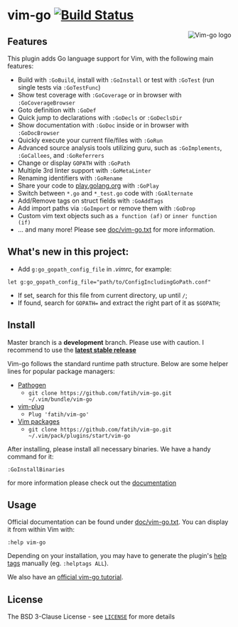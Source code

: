 # vim-go [![Build Status](http://img.shields.io/travis/fatih/vim-go.svg?style=flat-square)](https://travis-ci.org/fatih/vim-go)

<p align="center">
  <img style="float: right;" src="assets/vim-go.png" alt="Vim-go logo"/>
</p>

## Features

This plugin adds Go language support for Vim, with the following main features:

* Build with `:GoBuild`, install with `:GoInstall` or test
  with `:GoTest` (run single tests via `:GoTestFunc`)
* Show test coverage with `:GoCoverage` or in browser with `:GoCoverageBrowser` 
* Goto definition with `:GoDef`
* Quick jump to declarations with `:GoDecls` or `:GoDeclsDir`
* Show documentation with `:GoDoc` inside or in browser with `:GoDocBrowser`
* Quickly execute your current file/files with `:GoRun`
* Advanced source analysis tools utilizing guru, such as `:GoImplements`,
  `:GoCallees`, and `:GoReferrers`
* Change or display `GOPATH` with `:GoPath`
* Multiple 3rd linter support with `:GoMetaLinter`
* Renaming identifiers with `:GoRename`
* Share your code to [play.golang.org](http://play.golang.org) with `:GoPlay`
* Switch between `*.go` and `*_test.go` code with `:GoAlternate`
* Add/Remove tags on struct fields with `:GoAddTags`
* Add import paths via `:GoImport` or remove them with `:GoDrop`
* Custom vim text objects such as `a function (af)` or `inner function (if)`
* ... and many more! Please see [doc/vim-go.txt](doc/vim-go.txt) for more information.

## What's new in this project:
* Add `g:go_gopath_config_file` in *.vimrc*, for example:
```
let g:go_gopath_config_file="path/to/ConfigIncludingGoPath.conf"
```
* If set, search for this file from current directory, up until `/`;
* If found, search for `GOPATH=` and extract the right part of it as `$GOPATH`;

## Install

Master branch is a **development** branch. Please use with caution.
I recommend to use the [**latest stable release**](https://github.com/fatih/vim-go/releases/latest)

Vim-go follows the standard runtime path structure. Below are some helper lines
for popular package managers:

*  [Pathogen](https://github.com/tpope/vim-pathogen)
    * `git clone https://github.com/fatih/vim-go.git ~/.vim/bundle/vim-go`
*  [vim-plug](https://github.com/junegunn/vim-plug)
    * `Plug 'fatih/vim-go'`
*  [Vim packages](http://vimhelp.appspot.com/repeat.txt.html#packages)
    * `git clone https://github.com/fatih/vim-go.git ~/.vim/pack/plugins/start/vim-go`

After installing, please install all necessary binaries. We have a handy
command for it:

```
:GoInstallBinaries
```

for more information please check out the [documentation](doc/vim-go.txt)

## Usage

Official documentation can be found under [doc/vim-go.txt](doc/vim-go.txt). You can display it from within Vim with:

```
:help vim-go
```

Depending on your installation, you may have to generate the plugin's [help
tags](https://github.com/vim/vim/blob/v8.0.0711/runtime/doc/helphelp.txt#L206-L227)
manually (eg. `:helptags ALL`).

We also have an [official vim-go
tutorial](https://github.com/fatih/vim-go-tutorial).

## License

The BSD 3-Clause License - see [`LICENSE`](LICENSE) for more details
